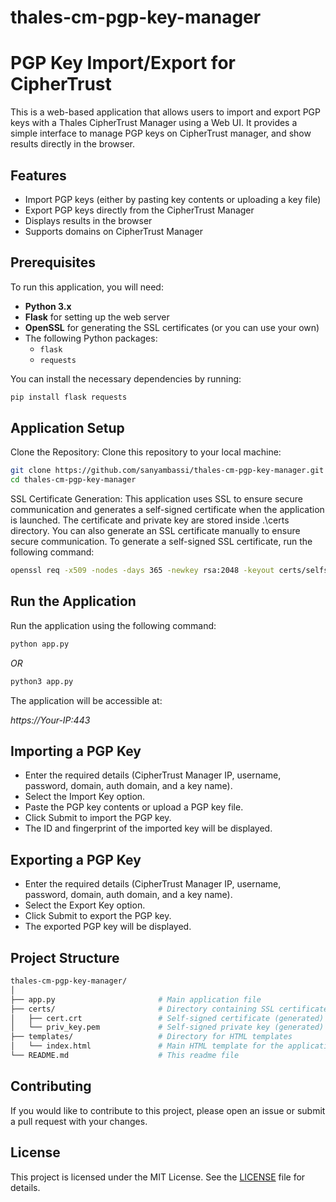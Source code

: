 # thales-cm-pgp-key-manager 

# PGP Key Import/Export for CipherTrust

This is a web-based application that allows users to import and export PGP keys with a Thales CipherTrust Manager using a Web UI. It provides a simple interface to manage PGP keys on CipherTrust manager, and show results directly in the browser.

## Features

- Import PGP keys (either by pasting key contents or uploading a key file)
- Export PGP keys directly from the CipherTrust Manager
- Displays results in the browser
- Supports domains on CipherTrust Manager

## Prerequisites

To run this application, you will need:

- **Python 3.x**
- **Flask** for setting up the web server
- **OpenSSL** for generating the SSL certificates (or you can use your own)
- The following Python packages:
  - `flask`
  - `requests`

You can install the necessary dependencies by running:

```bash
pip install flask requests
```

## Application Setup

Clone the Repository: Clone this repository to your local machine:

```bash
git clone https://github.com/sanyambassi/thales-cm-pgp-key-manager.git
cd thales-cm-pgp-key-manager 
```

SSL Certificate Generation: This application uses SSL to ensure secure communication and generates a self-signed certificate when the application is launched. The certificate and private key are stored inside .\certs directory. You can also generate an SSL certificate manually to ensure secure communication. To generate a self-signed SSL certificate, run the following command:

```bash
openssl req -x509 -nodes -days 365 -newkey rsa:2048 -keyout certs/selfsigned.key -out certs/selfsigned.crt -subj "/CN=localhost"
```

## Run the Application 

Run the application using the following command:

```bash
python app.py
```

*OR*

```bash
python3 app.py
```


The application will be accessible at:

*https://Your-IP:443*


## Importing a PGP Key
- Enter the required details (CipherTrust Manager IP, username, password, domain, auth domain, and a key name).
- Select the Import Key option.
- Paste the PGP key contents or upload a PGP key file.
- Click Submit to import the PGP key.
- The ID and fingerprint of the imported key will be displayed. 

## Exporting a PGP Key
- Enter the required details (CipherTrust Manager IP, username, password, domain, auth domain, and a key name).
- Select the Export Key option.
- Click Submit to export the PGP key.
- The exported PGP key will be displayed.

## Project Structure
```bash
thales-cm-pgp-key-manager/
│
├── app.py                       # Main application file
├── certs/                       # Directory containing SSL certificates
│   ├── cert.crt                 # Self-signed certificate (generated)
│   └── priv_key.pem             # Self-signed private key (generated)
├── templates/                   # Directory for HTML templates
│   └── index.html               # Main HTML template for the application
└── README.md                    # This readme file
```

## Contributing

If you would like to contribute to this project, please open an issue or submit a pull request with your changes.

## License

This project is licensed under the MIT License. See the [LICENSE](LICENSE) file for details.
